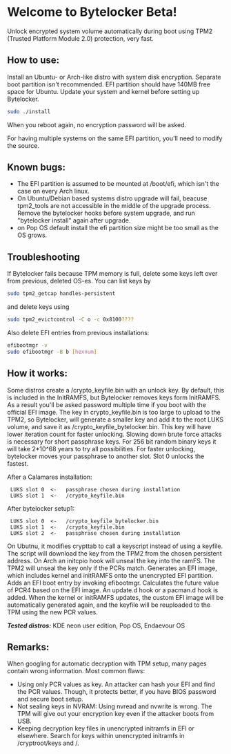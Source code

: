 # Welcome to Bytelocker Beta!

Unlock encrypted system volume automatically during boot using TPM2 (Trusted Platform Module 2.0) protection, very fast.

## How to use:

Install an Ubuntu- or Arch-like distro with system disk encryption. Separate boot partition isn't recommended.  EFI partition should have 140MB free space for Ubuntu.
Update your system and kernel before setting up Bytelocker.

```bash
sudo ./install   
```
When you reboot again, no encryption password will be asked. 

For having multiple systems on the same EFI partition, you'll need to modify the source.

## Known bugs:

- The EFI partition is assumed to be mounted at /boot/efi, which isn't the case on every Arch linux.
- On Ubuntu/Debian based systems distro upgrade will fail, beacuse tpm2_tools are not accessible in the middle of the upgrade process. Remove the bytelocker hooks before system upgrade, and run "bytelocker install" again after upgrade.
- on Pop OS default install the efi partition size might be too small as the OS grows.

## Troubleshooting

If Bytelocker fails because TPM memory is full, delete some keys left over from previous, deleted OS-es.
You can list keys by 
```bash
sudo tpm2_getcap handles-persistent
```
and delete keys using 
```bash
sudo tpm2_evictcontrol -C o -c 0x8100????
```

Also delete EFI entries from previous installations:
```bash
efibootmgr -v   
sudo efibootmgr -B b [hexnum]
```

## How it works:

Some distros create a /crypto_keyfile.bin with an unlock key. By default, this is included in the InitRAMFS, but Bytelocker removes keys form InitRAMFS. As a result you'll be asked password multiple time if you boot with the official EFI image.
The key in crypto_keyfile.bin is too large to upload to the TPM2, so Bytelocker, will generate a smaller key and add it to the root LUKS volume, and save it as /crypto_keyfile_bytelocker.bin. This key will have lower iteration count for faster unlocking. Slowing down brute force attacks is necessary for short passphrase keys. For 256 bit random binary keys it will take 2*10^68 years to try all possibilities.
For faster unlocking, bytelocker moves your passphrase to another slot. Slot 0 unlocks the fastest.

After a Calamares installation:
```
 LUKS slot 0  <-   passphrase chosen during installation
 LUKS slot 1  <-   /crypto_keyfile.bin
```

After bytelocker setup1:
```
 LUKS slot 0  <-   /crypto_keyfile_bytelocker.bin
 LUKS slot 1  <-   /crypto_keyfile.bin
 LUKS slot 2  <-   passphrase chosen during installation
 ```
 
On Ubutnu, it modifies crypttab to call a keyscript instead of using a keyfile. The script will download the key from the TPM2 from the chosen persistent address. 
On Arch an initcpio hook will unseal the key into the ramFS.
The TPM2 will unseal the key only if the PCRs match.
Generates an EFI image, which includes kernel and initRAMFS onto the unencrypted EFI partition.
Adds an EFI boot entry by invoking efibootmgr.
Calculates the future value of PCR4 based on the EFI image.
An update.d hook or a pacman.d hook is added. When the kernel or initRAMFS updates, the custom EFI image will be automatically generated again, and the keyfile will be reuploaded to the TPM using the new PCR values.

***Tested distros:*** KDE neon user edition, Pop OS, Endaevour OS

## Remarks:
When googling for automatic decryption with TPM setup, many pages contain wrong information. 
Most common flaws:
 - Using only PCR values as key. An attacker can hash your EFI and find the PCR values. Though, it protects better, if you have BIOS password and secure boot setup.
 - Not sealing keys in NVRAM: Using nvread and nvwrite is wrong. The TPM will give out your encryption key even if the attacker boots from USB. 
 - Keeping decryption key files in unencrypted initramfs in EFI or elsewhere. Search for keys within unencrypted initramfs in /cryptroot/keys  and  /.
